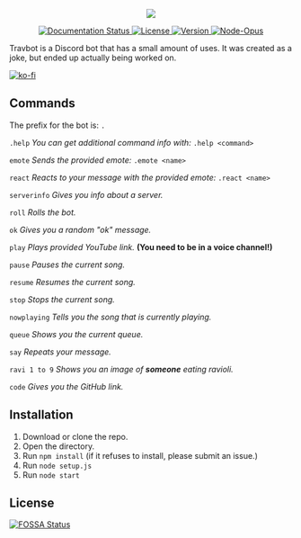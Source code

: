 <p align="center">
  <img src="https://i.imgur.com/l2E2Tfi.png"/>
</p>

<p align="center">
<a href="https://travbot.readthedocs.io/en/latest/?badge=latest">
<img border="0" alt="Documentation Status" src="https://readthedocs.org/projects/travbot/badge/?version=latest">
</a>
<a href="https://github.com/keanuplayz/TravBot/blob/master/LICENSE">
<img border="0" alt="License" src="https://img.shields.io/github/license/keanuplayz/travbot">
</a>
<a href="https://github.com/keanuplayz/TravBot/blob/master/package.json">
<img border="0" alt="Version" src="https://img.shields.io/github/package-json/v/keanuplayz/travbot">
</a>
<a href="https://github.com/keanuplayz/TravBot/blob/master/package.json">
<img border="0" alt="Node-Opus" src="https://img.shields.io/github/package-json/dependency-version/keanuplayz/travbot/discord.js">
</a>

</p>

Travbot is a Discord bot that has a small amount of uses. It was created as a joke, but ended up actually being worked on.

[![ko-fi](https://www.ko-fi.com/img/githubbutton_sm.svg)](https://ko-fi.com/W7W51BGKM)

## Commands
The prefix for the bot is: `.`

`.help` *You can get additional command info with:* `.help <command>`

`emote` *Sends the provided emote:* `.emote <name>`

`react` *Reacts to your message with the provided emote:* `.react <name>`

`serverinfo`  *Gives you info about a server.*

`roll`  *Rolls the bot.*

`ok`  *Gives you a random "ok" message.*

`play`  *Plays provided YouTube link.* **(You need to be in a voice channel!)**

`pause`  *Pauses the current song.*

`resume`  *Resumes the current song.*

`stop`  *Stops the current song.*

`nowplaying`  *Tells you the song that is currently playing.*

`queue`  *Shows you the current queue.*

`say` *Repeats your message.* 

`ravi 1 to 9`  *Shows you an image of* ***someone*** *eating ravioli.*

`code` *Gives you the GitHub link.*
## Installation
1. Download or clone the repo.
2. Open the directory.
3. Run `npm install` (if it refuses to install, please submit an issue.)
4. Run `node setup.js`
5. Run `node start`


## License
[![FOSSA Status](https://app.fossa.io/api/projects/git%2Bgithub.com%2Fkeanuplayz%2FTravBot.svg?type=large)](https://app.fossa.io/projects/git%2Bgithub.com%2Fkeanuplayz%2FTravBot?ref=badge_large)
